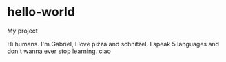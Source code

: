 # hello-world
My project

Hi humans. I'm Gabriel, I love pizza and schnitzel. I speak 5 languages and don't wanna ever stop learning.
ciao
